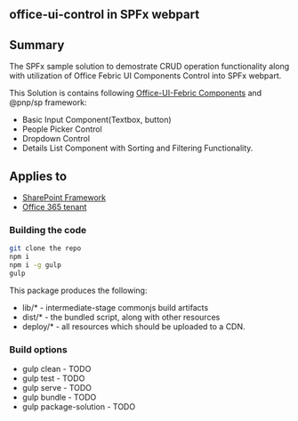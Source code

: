 ## office-ui-control in SPFx webpart  

## Summary
The SPFx sample solution to demostrate CRUD operation functionality along with utilization of Office Febric UI Components Control into SPFx webpart.

This Solution is contains following [Office-UI-Febric Components](https://developer.microsoft.com/en-us/fabric#/components) and @pnp/sp framework:

* Basic Input Component(Textbox, button)
* People Picker Control
* Dropdown Control
* Details List Component with Sorting and Filtering Functionality.

## Applies to

* [SharePoint Framework](https:/dev.office.com/sharepoint)
* [Office 365 tenant](https://dev.office.com/sharepoint/docs/spfx/set-up-your-development-environment)


### Building the code

```bash
git clone the repo
npm i
npm i -g gulp
gulp
```

This package produces the following:

* lib/* - intermediate-stage commonjs build artifacts
* dist/* - the bundled script, along with other resources
* deploy/* - all resources which should be uploaded to a CDN.

### Build options

* gulp clean - TODO
* gulp test - TODO
* gulp serve - TODO
* gulp bundle - TODO
* gulp package-solution - TODO
